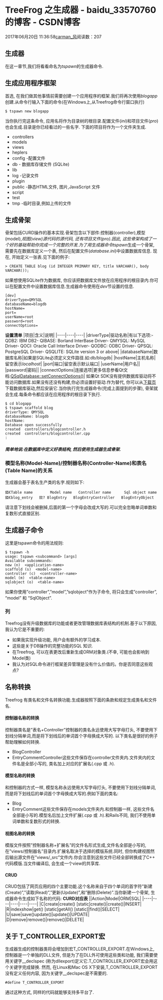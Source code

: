 # TreeFrog 之生成器 - baidu_33570760的博客 - CSDN博客
2017年06月20日 11:36:58[carman_风](https://me.csdn.net/baidu_33570760)阅读数：207
## 生成器
在这一章节,我们将看看命名为*tspawn*的生成器命令.
## 生成应用程序框架
首选, 在我们做其他事情前需要创建一个应用程序的框架.我们将再次使用*blogapp*创建.从命令行输入下面的命令(在Windows上,从Treefrog命令行窗口执行)
```
$ tspawn new blogapp
```
当你执行完这条命令, 应用名将作为目录树的根目录.配置文件(*ini*)和项目文件(*pro*)也会生成.目录是你已经看过的一些名字.
下面的项目将作为一个文件夹生成.
- controllers
- models
- views
- heplers
- config -配置文件
- db - 数据库存储文件 (SQLite)
- lib
- log -记录文件
- plugin
- public -静态HTML文件, 图片,JavaScript 文件
- script
- test
- tmp -临时目录,例如上传的文件
## 生成骨架
骨架包括CURD操作的基本实现.骨架包含以下部件:控制器(controller),模型(model),*视图(view)*源代码的源代码, 还有项目文件(pro).因此, 这些骨架构成了一个好的基础帮助你完成一个完整的开发.为了用生成器命令*tspawn*生成一个骨架, 需要先在数据库定义一个表, 然后在配置文件(*database.ini*)中设置数据库信息.
现在, 开始定义一张表.见下面的例子:
```
> CREATE TABLE blog (id INTEGER PRIMARY KEY, title VARCHAR(), body VARCHAR());
```
如果想使用SQLite作为数据库, 你应该把数据库文件放在应用程序的根目录内.你可以在配置文件中设置数据库信息.生成器命令使用在*dev*节设置的信息.
```
[dev]
driverType=QMYSQL
databaseName=blogdb
hostName=
port=
userName=root
password=root
connectOptions=
```
**设置清单**
|项目|含义|说明|
|----|----|----|
|driverType|驱动名称|有以下选项:- QDB2: IBM DB2- QIBASE: Borland InterBase Driver- QMYSQL: MySQL Driver- QOCI: Oracle Call Interface Driver- QODBC: ODBC Driver- QPSQL: PostgreSQL Driver- QSQLITE: SQLite version 3 or above|
|databaseName|数据库名称|如果是SQLite必须定义文件路径.如:db/blogdb|
|hostName|主机名称|留空表示*localhost*|
|port|端口|留空表示默认端口|
|userName|用户名||
|password|密码||
|connectOptions|连接选项|更多信息参看Qt文档:[QSqlDatabase::setConnectOptions()](http://doc.qt.io/qt-5/qsqldatabase.html)|
如果Qt SDK没有提供数据库驱动将不能访问数据库.如果没有还没有构建,你必须设置好驱动.作为替代, 你可以从[下载页](http://www.treefrogframework.org/download)下载数据库驱动,然后安装它.当你执行完生成器命令(完成上面提到的步骤), 骨架就会生成.每条命令都应该在应用程序的根目录下执行.
```
$ cd blogapp
$ tspawn scaffold blog
driverType: QMYSQL
databaseName: blogdb
hostName:
Database open successfully
created  controllers/blogcontroller.h
created  controllers/blogcontroller.cpp
:
```
##### 简单地说:在数据库中定义好表结构, 然后使用生成器生成骨架.
### 模型名称(Model-Name)/控制器名称(Controller-Name)和表名(Table Name)的关系
生成器会基于表名生产类的名字.规则如下:
```
銆€Table name        Model name   Controller name      Sql object name
銆€blog_entry   鈫? BlogEntry   BlogEntryController   BlogEntryObject
```
请注意下划线会被删掉,后面的第一个字母会改成大写的.可以完全忽略单词单数和复数形式直接区别.
## 生成器子命令
这里是tspawn命令的用法规则:
```
$ tspawn -h
usage: tspawn <subcommand> [args]
Available subcommands:
new (n)  <application-name>
scaffold (s)  <model-name>
controller (c)  <controller-name>
model (m)  <table-name>
sqlobject (o)  <table-name>
```
如果你使用”controller”,”model”,”sqlobject”作为子命令, 将只会生成”controller”, “model” 和 “SqlObject”.
### 列
Treefrog没有升级数据库的功能或者更改管理数据库表结构的机制.基于以下原因,我认为它是不重要的:
- 如果我实现升级功能, 用户会有额外的学习成本.
- 这些是关于DB操作的完整功能的SQL 知识.
- 在Treefrog, 可以在表更改后重新生成ORM对象类.(不幸, 可能也会影响到Model类)
- 我认为对SQL命令进行框架差异管理是没有什么价值的。你是否同意这些观点?
## 名称转换
Treefrog 有类名和文件名转换功能.生成器按照下面的条款和规定生成类名和文件名.
#### 控制器名称的转换
控制器类名是”表名+Controller”控制器的类名永远使用大写字母打头, 不要使用下划线分隔单词,而是将下划线后的单词首个字母换成大写的.
以下类名是很好的例子帮助理解如何转换.
- BlogController
- EntryCommentController这些文件保存在controller文件夹内.文件夹内的文件名是全部小写的, 类名加上对应的扩展名(.cpp 或 .h).
#### 模型名称的转换
和控制器的方式一样, 模型名称永远使用大写字母打头, 不要使用下划线分隔单词,而是将下划线后的单词首个字母换成大写的.例如下面的类名:
- Blog
- EntryComment这些文件保存在models文件夹内.和控制器一样, 这些文件名全部是小写的.模型名后加上文件扩展(.cpp 或 .h).和Rails不同, 我们不使用单词单数和复数形式的转换.
#### 视图名称的转换
模版文件按照”控制器名称+扩展名”的文件名形式生成,文件名全部是小写的, 在”views/控制器名”目录内.扩展名取决于选择的模版系统.同时, 但你构建视图然后输出源文件在”views/_src”文件内.你会注意到这些文件已经全部转换成了C++ 代码模版.当文件编译后, 会生成一个view的共享库.
#### CRUD
CRUD包括了网页应用的四个主要功能.这个名称来自于四个单词的首字符”新建(Create)”,”读取(Read)”,”更新(Update)”,和”删除(Delete)”.当你新建一个骨架, 生成器命令生成如下名称的代码:
**CURD对应表**
||Action|Model|ORM|SQL|
|----|----|----|----|----|
|C|create|create() [static]create()|create()|INSERT|
|R|indexshow|get() [static]getAll() [static]|find()|SELECT|
|U|save|save()update()|update()|UPDATE|
|D|remove|remove()|remove()|DELETE|
## 关于 T_CONTROLLER_EXPORT宏
生成器生成的控制器类将会增加到宏T_CONTROLLER_EXPORT.在Windows上, 控制器是一个单独的DLL文件, 但是为了在DLL外可使用这些类和功能, 我们需要使用关键字__declspec (称为dllexport)定义它.T_CONTROLLER_EXPORT宏会用这个关键字完成替换.
然而, 在Linux和Mac OS X下安装,T_CONTROLLER_EXPORT没有定义任何内容, 因为关键字__declspec是不需要的.
```
#define T_CONTROLLER_EXPORT
```
通过这种方式, 同样的代码就能够支持多平台了.

